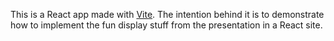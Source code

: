 This is a React app made with [Vite](https://vitejs.dev/). The intention behind it is to demonstrate how to implement the fun display stuff from the presentation in a React site.
